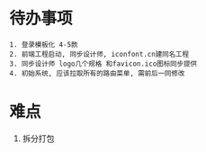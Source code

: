 # 待办事项
    1. 登录模板化 4-5款
    2. 前端工程启动, 同步设计师, iconfont.cn建同名工程 
    3. 同步设计师 logo几个规格 和favicon.ico图标同步提供
    4. 初始系统, 应该拉取所有的路由菜单, 需前后一同修改

# 难点
  1. 拆分打包
  

